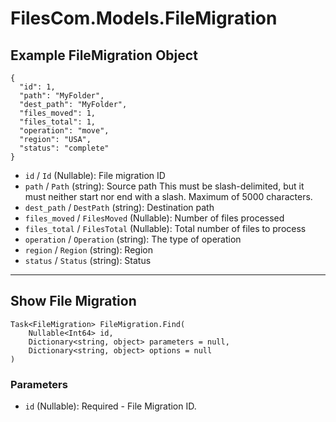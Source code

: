 # FilesCom.Models.FileMigration

## Example FileMigration Object

```
{
  "id": 1,
  "path": "MyFolder",
  "dest_path": "MyFolder",
  "files_moved": 1,
  "files_total": 1,
  "operation": "move",
  "region": "USA",
  "status": "complete"
}
```

* `id` / `Id`  (Nullable<Int64>): File migration ID
* `path` / `Path`  (string): Source path This must be slash-delimited, but it must neither start nor end with a slash. Maximum of 5000 characters.
* `dest_path` / `DestPath`  (string): Destination path
* `files_moved` / `FilesMoved`  (Nullable<Int64>): Number of files processed
* `files_total` / `FilesTotal`  (Nullable<Int64>): Total number of files to process
* `operation` / `Operation`  (string): The type of operation
* `region` / `Region`  (string): Region
* `status` / `Status`  (string): Status


---

## Show File Migration

```
Task<FileMigration> FileMigration.Find(
    Nullable<Int64> id, 
    Dictionary<string, object> parameters = null,
    Dictionary<string, object> options = null
)
```

### Parameters

* `id` (Nullable<Int64>): Required - File Migration ID.
